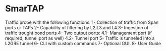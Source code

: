 # SmarTAP
Traffic probe with the following functions:
1- Collection of traffic from Span ports or TAPs
2- Capability of filtering by L2,L3 and L4
3- Ingestion of traffic trought bond ports
4- Two output ports:
    4.1- Management port (if required, tunnel port as well)
    4.2- Tunnel port
5- Traffic is tunneled into a L2GRE tunnel
6- CLI with custom commands
7- Optional GUI.
8- User Guide
